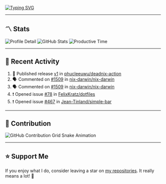 [![Typing SVG](https://readme-typing-svg.demolab.com?font=&duration=2500&pause=100&center=true&vCenter=true&multiline=true&width=1000&height=60&lines=Hi+There!;Welcome+to+my+Github+profile+%F0%9F%91%8B)](https://git.io/typing-svg)

---

## 〽️ Stats

![Profile Detail](http://github-profile-summary-cards.vercel.app/api/cards/profile-details?username=phucleeuwu&theme=transparent)
![GitHub Stats](http://github-profile-summary-cards.vercel.app/api/cards/stats?username=phucleeuwu&theme=transparent)
![Productive Time](http://github-profile-summary-cards.vercel.app/api/cards/productive-time?username=phucleeuwu&theme=transparent&utcOffset=8)

---

## 📝 Recent Activity

<!--START_SECTION:activity-->
1. 🚀 Published release [v1](https://github.com/phucleeuwu/deadnix-action/releases/tag/v1) in [phucleeuwu/deadnix-action](https://github.com/phucleeuwu/deadnix-action)
2. 🗣 Commented on [#1509](https://github.com/nix-darwin/nix-darwin/issues/1509#issuecomment-2961714952) in [nix-darwin/nix-darwin](https://github.com/nix-darwin/nix-darwin)
3. 🗣 Commented on [#1509](https://github.com/nix-darwin/nix-darwin/issues/1509#issuecomment-2961707356) in [nix-darwin/nix-darwin](https://github.com/nix-darwin/nix-darwin)
4. ❗ Opened issue [#78](https://github.com/FelixKratz/dotfiles/issues/78) in [FelixKratz/dotfiles](https://github.com/FelixKratz/dotfiles)
5. ❗ Opened issue [#467](https://github.com/Jean-Tinland/simple-bar/issues/467) in [Jean-Tinland/simple-bar](https://github.com/Jean-Tinland/simple-bar)
<!--END_SECTION:activity-->

<!--START_SECTION:waka-->

<!--END_SECTION:waka-->

---

## 🐍 Contribution

<picture>
  <source media="(prefers-color-scheme: dark)" srcset="https://raw.githubusercontent.com/phucleeuwu/phucleeuwu/output/github-contribution-grid-snake-dark.svg">
  <source media="(prefers-color-scheme: light)" srcset="https://raw.githubusercontent.com/phucleeuwu/phucleeuwu/output/github-contribution-grid-snake.svg">
  <img alt="GitHub Contribution Grid Snake Animation" src="https://raw.githubusercontent.com/phucleeuwu/phucleeuwu/output/github-contribution-grid-snake.svg">
</picture>

---

## ⭐ Support Me

If you enjoy what I do, consider leaving a star on [my repositories](https://github.com/phucleeuwu?tab=repositories&type=source). It really means a lot! 💙
